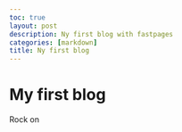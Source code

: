 ```yaml
---
toc: true
layout: post
description: Ny first blog with fastpages
categories: [markdown]
title: Ny first blog
---
```

# My first blog

Rock on
